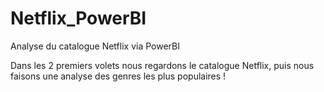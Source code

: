 # Netflix_PowerBI
Analyse du catalogue Netflix via PowerBI


Dans les 2 premiers volets nous regardons le catalogue Netflix, puis nous faisons une analyse des genres les plus populaires !

